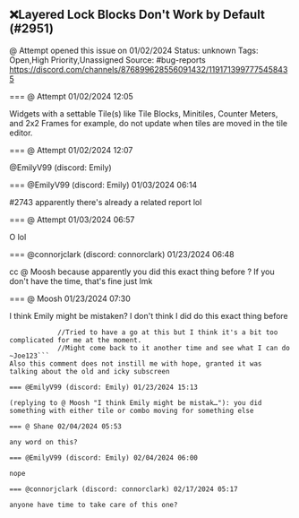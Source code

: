 ## ❌Layered Lock Blocks Don't Work by Default (#2951)
@ Attempt opened this issue on 01/02/2024
Status: unknown
Tags: Open,High Priority,Unassigned
Source: #bug-reports https://discord.com/channels/876899628556091432/1191713997775458435


=== @ Attempt 01/02/2024 12:05

Widgets with a settable Tile(s) like Tile Blocks, Minitiles, Counter Meters, and 2x2 Frames for example, do not update when tiles are moved in the tile editor.

=== @ Attempt 01/02/2024 12:07

@EmilyV99 (discord: Emily)

=== @EmilyV99 (discord: Emily) 01/03/2024 06:14

#2743 apparently there's already a related report lol

=== @ Attempt 01/03/2024 06:57

O lol

=== @connorjclark (discord: connorclark) 01/23/2024 06:48

cc @ Moosh  because apparently you did this exact thing before ?
If you don't have the time, that's fine just lmk

=== @ Moosh 01/23/2024 07:30

I think Emily might be mistaken? I don't think I did do this exact thing before
```            //Check subscreen objects
            //Tried to have a go at this but I think it's a bit too complicated for me at the moment.
            //Might come back to it another time and see what I can do ~Joe123```
Also this comment does not instill me with hope, granted it was talking about the old and icky subscreen

=== @EmilyV99 (discord: Emily) 01/23/2024 15:13

(replying to @ Moosh "I think Emily might be mistak…"): you did something with either tile or combo moving for something else

=== @ Shane 02/04/2024 05:53

any word on this?

=== @EmilyV99 (discord: Emily) 02/04/2024 06:00

nope

=== @connorjclark (discord: connorclark) 02/17/2024 05:17

anyone have time to take care of this one?

